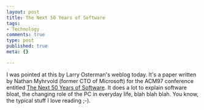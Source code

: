 ```yaml
--- 
layout: post
title: The Next 50 Years of Software
tags: 
- Technology
comments: true
type: post
published: true
meta: {}

---
```

I was pointed at this by Larry Osterman's weblog today. It's a paper written by Nathan Myhrvold (former CTO of Microsoft) for the ACM97 conference entitled <a href="http://www.research.microsoft.com/acm97/nm/sld001.htm">The Next 50 Years of Software</a>. It does a lot to explain software bloat, the changing role of the PC in everyday life, blah blah blah. You know, the typical stuff I love reading ;-).
